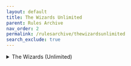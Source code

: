 ```yaml
---
layout: default
title: The Wizards Unlimited
parent: Rules Archive
nav_order: 2
permalink: /rulesarchive/thewizardsunlimited
search_exclude: true
---
```


<details markdown="block">
  <summary>
   The Wizards (Unlimited)
  </summary>
  {: .text-alpha }
- TOC
{:toc}
</details>

